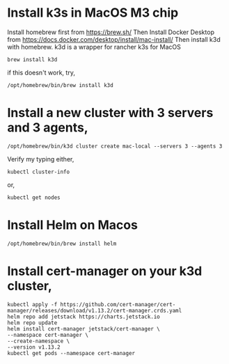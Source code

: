 # Install k3s in MacOS M3 chip
Install homebrew first from https://brew.sh/
Then Install Docker Desktop from https://docs.docker.com/desktop/install/mac-install/
Then install k3d with homebrew. k3d is a wrapper for rancher k3s for MacOS
```
brew install k3d
```
if this doesn't work, try,
```
/opt/homebrew/bin/brew install k3d
```
# Install a new cluster with 3 servers and 3 agents,
```
/opt/homebrew/bin/k3d cluster create mac-local --servers 3 --agents 3
```
Verify my typing either,
```
kubectl cluster-info
```
or,
```
kubectl get nodes
```
# Install Helm on Macos
```
/opt/homebrew/bin/brew install helm
```
# Install cert-manager on your k3d cluster,
```
kubectl apply -f https://github.com/cert-manager/cert-manager/releases/download/v1.13.2/cert-manager.crds.yaml
helm repo add jetstack https://charts.jetstack.io
helm repo update
helm install cert-manager jetstack/cert-manager \
--namespace cert-manager \
--create-namespace \
--version v1.13.2
kubectl get pods --namespace cert-manager
```